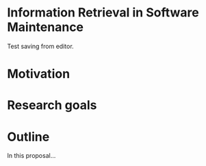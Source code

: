 Information Retrieval in Software Maintenance
=============================================

Test saving from editor.

Motivation
==========

Research goals
==============

Outline
========

In this proposal...

